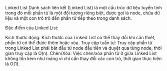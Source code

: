 Linked List
Danh sách liên kết (Linked List) là một cấu trúc dữ liệu tuyến tính trong đó mỗi phần tử là một đối tượng riêng biệt, được gọi là node, chứa dữ liệu và một con trỏ trỏ đến phần tử tiếp theo trong danh sách.

Đặc điểm của Linked List:

Kích thước động: Kích thước của Linked List có thể thay đổi khi cần thiết, phần tử có thể được thêm hoặc xóa.
Truy cập tuần tự: Truy cập phần tử trong Linked List phải bắt đầu từ node đầu tiên và duyệt qua từng node, thời gian truy cập là O(n).
Chèn/Xóa: Việc chèn/xóa phần tử ở giữa Linked List không tốn kém như mảng vì chỉ cần thay đổi các con trỏ, thời gian thực hiện là O(1).
